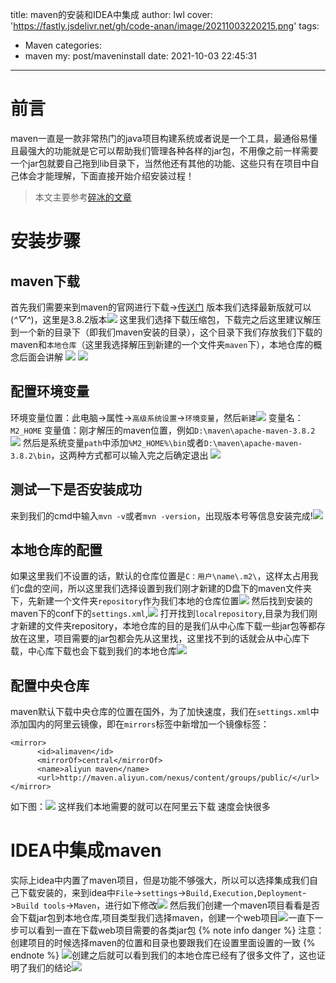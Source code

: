 title: maven的安装和IDEA中集成
author: lwl
cover: 'https://fastly.jsdelivr.net/gh/code-anan/image/20211003220215.png'
tags:
  - Maven
categories:
  - maven
my: post/maveninstall
date: 2021-10-03 22:45:31
---
# 前言
maven一直是一款非常热门的java项目构建系统或者说是一个工具，最通俗易懂且最强大的功能就是它可以帮助我们管理各种各样的jar包，不用像之前一样需要一个jar包就要自己拖到lib目录下，当然他还有其他的功能、这些只有在项目中自己体会才能理解，下面直接开始介绍安装过程！
> 本文主要参考[碎冰的文章](https://www.cnblogs.com/iceb/p/7097850.html)

# 安装步骤

## maven下载
首先我们需要来到maven的官网进行下载->[传送门](http://maven.apache.org/download.cgi)
版本我们选择最新版就可以(*^▽^*)，这里是3.8.2版本![](https://fastly.jsdelivr.net/gh/code-anan/image/20211003225228.png)
这里我们选择下载压缩包，下载完之后这里建议解压到一个新的目录下（即我们maven安装的目录），这个目录下我们存放我们下载的maven和`本地仓库`（这里我选择解压到新建的一个文件夹`maven`下），本地仓库的概念后面会讲解
![](https://fastly.jsdelivr.net/gh/code-anan/image/20211003225437.png)
![](https://fastly.jsdelivr.net/gh/code-anan/image/20211003225620.png)
## 配置环境变量
环境变量位置：此电脑->属性->`高级系统设置`->`环境变量`，然后`新建`![](https://fastly.jsdelivr.net/gh/code-anan/image/20211003225922.png)
变量名：`M2_HOME`
变量值：刚才解压的maven位置，例如`D:\maven\apache-maven-3.8.2`
![](https://fastly.jsdelivr.net/gh/code-anan/image/20211003230140.png)
然后是系统变量`path`中添加`%M2_HOME%\bin`或者`D:\maven\apache-maven-3.8.2\bin`，这两种方式都可以输入完之后确定退出
![](https://fastly.jsdelivr.net/gh/code-anan/image/20211003230429.png)
## 测试一下是否安装成功
来到我们的cmd中输入`mvn -v`或者`mvn -version`，出现版本号等信息安装完成!![](https://fastly.jsdelivr.net/gh/code-anan/image/20211003230710.png)
## 本地仓库的配置
如果这里我们不设置的话，默认的仓库位置是`C：用户\name\.m2\`，这样太占用我们c盘的空间，所以这里我们选择设置到我们刚才新建的D盘下的maven文件夹下，先新建一个文件夹`repository`作为我们本地的仓库位置![](https://fastly.jsdelivr.net/gh/code-anan/image/20211003231013.png)
然后找到安装的maven下的conf下的`settings.xml`,![](https://fastly.jsdelivr.net/gh/code-anan/image/20211003231307.png)
打开找到`localrepository`,目录为我们刚才新建的文件夹repository，本地仓库的目的是我们从中心库下载一些jar包等都存放在这里，项目需要的jar包都会先从这里找，这里找不到的话就会从中心库下载，中心库下载也会下载到我们的本地仓库![](https://fastly.jsdelivr.net/gh/code-anan/image/20211003231458.png)
## 配置中央仓库
maven默认下载中央仓库的位置在国外，为了加快速度，我们在`settings.xml`中添加国内的阿里云镜像，即在`mirrors`标签中新增加一个镜像标签：
```
<mirror>
      <id>alimaven</id>
      <mirrorOf>central</mirrorOf>
      <name>aliyun maven</name>
      <url>http://maven.aliyun.com/nexus/content/groups/public/</url>
</mirror>
```
如下图：![](https://fastly.jsdelivr.net/gh/code-anan/image/20211004000112.png)
这样我们本地需要的就可以在阿里云下载 速度会快很多

# IDEA中集成maven
实际上idea中内置了maven项目，但是功能不够强大，所以可以选择集成我们自己下载安装的，来到idea中`File`->`settings`->`Build,Execution,Deployment`->`Build tools`->`Maven`，进行如下修改![](https://fastly.jsdelivr.net/gh/code-anan/image/20211003233633.png)
然后我们创建一个maven项目看看是否会下载jar包到本地仓库,项目类型我们选择maven，创建一个web项目![](https://fastly.jsdelivr.net/gh/code-anan/image/20211003234205.png)一直下一步可以看到一直在下载web项目需要的各类jar包
{% note info danger %}
注意：创建项目的时候选择maven的位置和目录也要跟我们在设置里面设置的一致
{% endnote %}
![](https://fastly.jsdelivr.net/gh/code-anan/image/20211003234309.png)创建之后就可以看到我们的本地仓库已经有了很多文件了，这也证明了我们的结论![](https://fastly.jsdelivr.net/gh/code-anan/image/20211003234354.png)